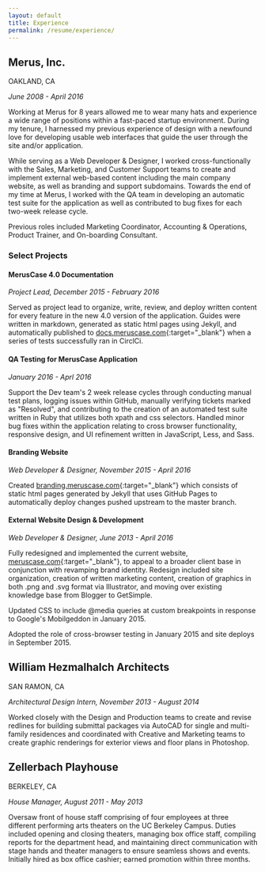 ```yaml
---
layout: default
title: Experience
permalink: /resume/experience/
---
```

					
## Merus, Inc.

<i class="fa fa-map-marker" aria-hidden="true"></i> OAKLAND, CA

_June 2008 - April 2016_

Working at Merus for 8 years allowed me to wear many hats and experience a wide range of positions within a fast-paced startup
environment. During my tenure, I harnessed my previous experience of design with a newfound love for developing usable web interfaces
that guide the user through the site and/or application.

While serving as a Web Developer & Designer, I worked cross-functionally with the Sales, Marketing, and Customer Support teams to create and
implement external web-based content including the main company website, as well as branding and support subdomains. Towards the end of my
time at Merus, I worked with the QA team in developing an automatic test suite for the application as well as contributed to bug fixes for
each two-week release cycle. 

Previous roles included Marketing Coordinator, Accounting & Operations, Product Trainer, and On-boarding Consultant.

### Select Projects

#### MerusCase 4.0 Documentation

_Project Lead, December 2015 - February 2016_

Served as project lead to organize, write, review, and deploy written content for every feature in the new 4.0 version of the application.
Guides were written in markdown, generated as static html pages using Jekyll, and automatically published to
[docs.meruscase.com](http://docs.meruscase.com){:target="_blank"} when a series of tests successfully ran in CirclCi.

#### QA Testing for MerusCase Application

_January 2016 - Aprl 2016_

Support the Dev team's 2 week release cycles through conducting manual test plans, logging issues within GitHub, manually verifying tickets
marked as "Resolved", and contributing to the creation of an automated test suite written in Ruby that utilizes both xpath and css selectors.
Handled minor bug fixes within the application relating to cross browser functionality, responsive design, and UI refinement written in
JavaScript, Less, and Sass.

#### Branding Website

_Web Developer & Designer, November 2015 - April 2016_

Created [branding.meruscase.com](http://branding.meruscase.com){:target="_blank"} which consists of static html pages generated by Jekyll
that uses GitHub Pages to automatically deploy changes pushed upstream to the master branch. 

#### External Website Design & Development

_Web Developer & Designer, June 2013 - April 2016_

Fully redesigned and  implemented the current website, [meruscase.com](http://www.meruscase.com){:target="_blank"}, to appeal to a broader
client base in conjunction with revamping brand identity. Redesign included site organization, creation of written marketing content,
creation of graphics in both .png and .svg format via Illustrator, and moving over existing knowledge base from Blogger to GetSimple.  

Updated CSS to include @media queries at custom breakpoints in response to Google's Mobilgeddon in January 2015.

Adopted the role of cross-browser testing in January 2015 and site deploys in September 2015.




## William Hezmalhalch Architects

<i class="fa fa-map-marker" aria-hidden="true"></i> SAN RAMON, CA		

_Architectural Design Intern, November 2013 - August 2014_

Worked closely with the Design and Production teams to create and revise redlines for building submittal packages via AutoCAD for single
and multi-family residences and coordinated with Creative and Marketing teams to create graphic renderings for exterior views and floor plans
in Photoshop.

## Zellerbach Playhouse

<i class="fa fa-map-marker" aria-hidden="true"></i> BERKELEY, CA

_House Manager, August 2011 - May 2013_

Oversaw front of house staff comprising of four employees at three different performing arts theaters on the UC Berkeley Campus.
Duties included opening and closing theaters, managing box office staff, compiling reports for the department head, and maintaining
direct communication with stage hands and theater managers to ensure seamless shows and events. Initially hired as box office cashier;
earned promotion within three months.